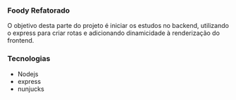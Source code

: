 ### Foody Refatorado

O objetivo desta parte do projeto é iniciar os estudos no backend, utilizando o express para criar rotas e adicionando dinamicidade à renderização do frontend.

### Tecnologias

* Nodejs 
* express 
* nunjucks